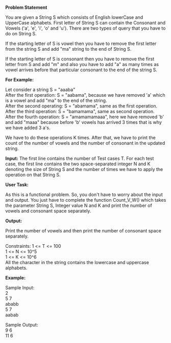 **Problem Statement**

You are given a String S which consists of English lowerCase and UpperCase alphabets. First letter of String S can contain the
Consonant and Vowels ('a', 'e', 'i', 'o' and 'u'). There are two types of query that you have to do on String S.

If the starting letter of S is vowel then you have to remove the first letter from the string S and add "ma" string to the end
of String S.

If the starting letter of S is consonant then you have to remove the first letter from S and add "m" and also you have to add "a" as many times as vowel arrives before that particular consonant to the end of the string S.

**For Example:** 

Let consider a string S = "aaaba" </br>
After the first operation: S = "aabama", because we have removed 'a' which is a vowel and add "ma" to the end of the string.</br>
After the second operating: S = "abamama", same as the first operation. </br>
After the third operation: S = "bamamama", same as second operation.</br>
After the fourth operation: S = "amamamamaaa", here we have removed 'b' and add "maaa" because before 'b' vowels has arrived 3 times that is why we have added 3 a's.

We have to do these operations K times. After that, we have to print the count of the number of vowels and the number of
consonant in the updated string.

**Input:**
The first line contains the number of Test cases T.
For each test case, the first line contains the two space-separated integer N and K denoting the size of String S and the number of times we have to apply the operation on that String S.

**User Task:**

As this is a functional problem. So, you don't have to worry about the input and output. You just have to complete the function
Count_V_W() which takes the parameter String S, Integer value N and K and print the number of vowels and consonant space
separately.

**Output:**

Print the number of vowels and then print the number of consonant space separately.</br>


Constraints:
1 <= T <= 100</br>
1 <= N <= 10^5</br>
1 <= K <= 10^6</br>
All the character in the string contains the lowercase and uppercase alphabets.

**Example:**

Sample Input: </br>
2 </br>
5 7</br>
ababb</br>
5 7</br>
aabab</br>

Sample Output:</br>
9 6 </br>
11 6
